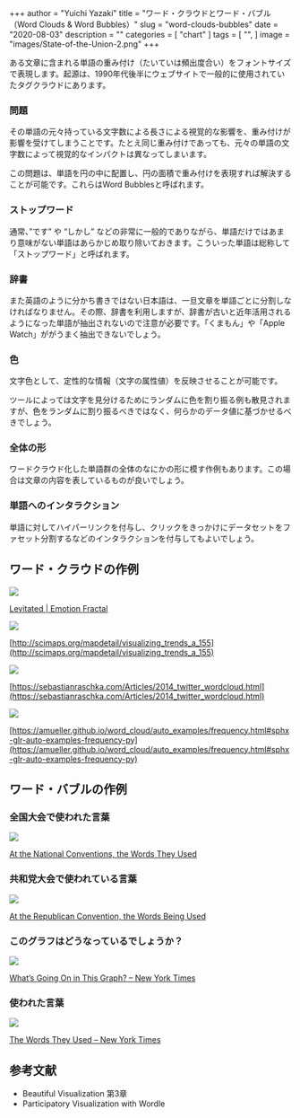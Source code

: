 +++
author = "Yuichi Yazaki"
title = "ワード・クラウドとワード・バブル（Word Clouds & Word Bubbles）"
slug = "word-clouds-bubbles"
date = "2020-08-03"
description = ""
categories = [
    "chart"
]
tags = [
    "",
]
image = "images/State-of-the-Union-2.png"
+++

ある文章に含まれる単語の重み付け（たいていは頻出度合い）をフォントサイズで表現します。起源は、1990年代後半にウェブサイトで一般的に使用されていたタグクラウドにあります。

<!--more-->

### 問題

その単語の元々持っている文字数による長さによる視覚的な影響を、重み付けが影響を受けてしまうことです。たとえ同じ重み付けであっても、元々の単語の文字数によって視覚的なインパクトは異なってしまいます。

この問題は、単語を円の中に配置し、円の面積で重み付けを表現すれば解決することが可能です。これらはWord Bubblesと呼ばれます。

### ストップワード
通常、”です” や “しかし” などの非常に一般的でありながら、単語だけではあまり意味がない単語はあらかじめ取り除いておきます。こういった単語は総称して「ストップワード」と呼ばれます。

### 辞書
また英語のように分かち書きではない日本語は、一旦文章を単語ごとに分割しなければなりません。その際、辞書を利用しますが、辞書が古いと近年活用されるようになった単語が抽出されないので注意が必要です。「くまもん」や「Apple Watch」ががうまく抽出できないでしょう。

### 色
文字色として、定性的な情報（文字の属性値）を反映させることが可能です。

ツールによっては文字を見分けるためにランダムに色を割り振る例も散見されますが、色をランダムに割り振るべきではなく、何らかのデータ値に基づかせるべきでしょう。

### 全体の形
ワードクラウド化した単語群の全体のなにかの形に模す作例もあります。この場合は文章の内容を表しているものが良いでしょう。

### 単語へのインタラクション
単語に対してハイパーリンクを付与し、クリックをきっかけにデータセットをファセット分割するなどのインタラクションを付与してもよいでしょう。

## ワード・クラウドの作例

![](images/emoSafes.jpg)

[Levitated | Emotion Fractal](http://www.levitated.net/daily/levEmotionFractal.html)


![](images/30-Years-of-Scientific-Development.png)

[http://scimaps.org/mapdetail/visualizing_trends_a_155](http://scimaps.org/mapdetail/visualizing_trends_a_155)

![](images/my_twitter_wordcloud_2.jpg)

[https://sebastianraschka.com/Articles/2014_twitter_wordcloud.html](https://sebastianraschka.com/Articles/2014_twitter_wordcloud.html)



![](images/sphx_glr_frequency_001.png)

[https://amueller.github.io/word_cloud/auto_examples/frequency.html#sphx-glr-auto-examples-frequency-py](https://amueller.github.io/word_cloud/auto_examples/frequency.html#sphx-glr-auto-examples-frequency-py)


## ワード・バブルの作例

### 全国大会で使われた言葉

![](images/BubbleChart-1.png)

[At the National Conventions, the Words They Used](https://archive.nytimes.com/www.nytimes.com/interactive/2012/09/06/us/politics/convention-word-counts.html)



### 共和党大会で使われている言葉

![](images/WordBubblesNYT-1.png)

[At the Republican Convention, the Words Being Used](https://archive.nytimes.com/www.nytimes.com/interactive/2012/08/28/us/politics/convention-word-counts.html)

### このグラフはどうなっているでしょうか？

![](images/What’s-Going-On-in-This-Graph_NYT.png)

[What’s Going On in This Graph? – New York Times](https://www.nytimes.com/interactive/2018/02/08/learning/13WGOITGraphLN.html)


### 使われた言葉

![](images/words_for_web.png)

[The Words They Used – New York Times](https://archive.nytimes.com/www.nytimes.com/interactive/2008/09/04/us/politics/20080905_WORDS_GRAPHIC.html)


## 参考文献

- Beautiful Visualization 第3章
- Participatory Visualization with Wordle